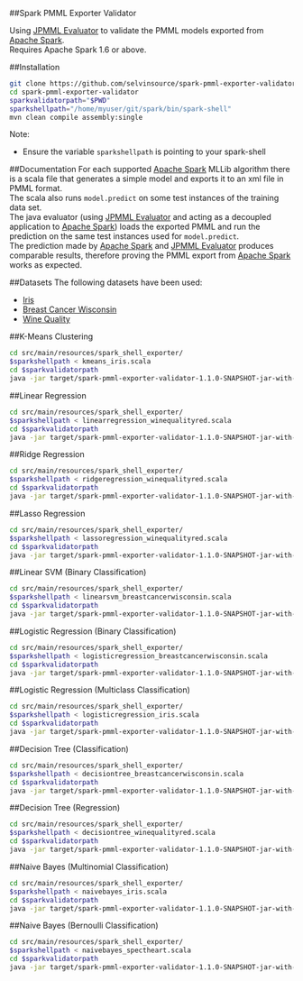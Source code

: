 ##Spark PMML Exporter Validator

Using [JPMML Evaluator] to validate the PMML models exported from [Apache Spark].   
Requires Apache Spark 1.6 or above.

##Installation
```sh
git clone https://github.com/selvinsource/spark-pmml-exporter-validator.git
cd spark-pmml-exporter-validator
sparkvalidatorpath="$PWD"
sparkshellpath="/home/myuser/git/spark/bin/spark-shell"
mvn clean compile assembly:single
```
Note: 
* Ensure the variable `sparkshellpath` is pointing to your spark-shell 

##Documentation
For each supported [Apache Spark] MLLib algorithm there is a scala file that generates a simple model and exports it to an xml file in PMML format.   
The scala also runs `model.predict` on some test instances of the training data set.   
The java evaluator (using [JPMML Evaluator] and acting as a decoupled application to [Apache Spark]) loads the exported PMML and run the prediction on the same test instances used for `model.predict`.   
The prediction made by [Apache Spark] and [JPMML Evaluator] produces comparable results, therefore proving the PMML export from [Apache Spark] works as expected.

##Datasets
The following datasets have been used:
* [Iris]
* [Breast Cancer Wisconsin]
* [Wine Quality]

##K-Means Clustering
```sh
cd src/main/resources/spark_shell_exporter/
$sparkshellpath < kmeans_iris.scala
cd $sparkvalidatorpath 
java -jar target/spark-pmml-exporter-validator-1.1.0-SNAPSHOT-jar-with-dependencies.jar KMeansModel
```

##Linear Regression
```sh
cd src/main/resources/spark_shell_exporter/
$sparkshellpath < linearregression_winequalityred.scala
cd $sparkvalidatorpath 
java -jar target/spark-pmml-exporter-validator-1.1.0-SNAPSHOT-jar-with-dependencies.jar LinearRegressionModel
```

##Ridge Regression
```sh
cd src/main/resources/spark_shell_exporter/
$sparkshellpath < ridgeregression_winequalityred.scala
cd $sparkvalidatorpath 
java -jar target/spark-pmml-exporter-validator-1.1.0-SNAPSHOT-jar-with-dependencies.jar RidgeRegressionModel
```

##Lasso Regression
```sh
cd src/main/resources/spark_shell_exporter/
$sparkshellpath < lassoregression_winequalityred.scala
cd $sparkvalidatorpath 
java -jar target/spark-pmml-exporter-validator-1.1.0-SNAPSHOT-jar-with-dependencies.jar LassoModel
```

##Linear SVM (Binary Classification)
```sh
cd src/main/resources/spark_shell_exporter/
$sparkshellpath < linearsvm_breastcancerwisconsin.scala
cd $sparkvalidatorpath 
java -jar target/spark-pmml-exporter-validator-1.1.0-SNAPSHOT-jar-with-dependencies.jar SVMModel
```

##Logistic Regression (Binary Classification)
```sh
cd src/main/resources/spark_shell_exporter/
$sparkshellpath < logisticregression_breastcancerwisconsin.scala
cd $sparkvalidatorpath 
java -jar target/spark-pmml-exporter-validator-1.1.0-SNAPSHOT-jar-with-dependencies.jar BinaryLogisticRegressionModel
```

##Logistic Regression (Multiclass Classification)
```sh
cd src/main/resources/spark_shell_exporter/
$sparkshellpath < logisticregression_iris.scala
cd $sparkvalidatorpath 
java -jar target/spark-pmml-exporter-validator-1.1.0-SNAPSHOT-jar-with-dependencies.jar MulticlassLogisticRegressionModel
```

##Decision Tree (Classification)
```sh
cd src/main/resources/spark_shell_exporter/
$sparkshellpath < decisiontree_breastcancerwisconsin.scala
cd $sparkvalidatorpath 
java -jar target/spark-pmml-exporter-validator-1.1.0-SNAPSHOT-jar-with-dependencies.jar DecisionTreeClassificationModel
```

##Decision Tree (Regression)
```sh
cd src/main/resources/spark_shell_exporter/
$sparkshellpath < decisiontree_winequalityred.scala
cd $sparkvalidatorpath 
java -jar target/spark-pmml-exporter-validator-1.1.0-SNAPSHOT-jar-with-dependencies.jar DecisionTreeRegressionModel
```

##Naive Bayes (Multinomial Classification)
```sh
cd src/main/resources/spark_shell_exporter/
$sparkshellpath < naivebayes_iris.scala
cd $sparkvalidatorpath 
java -jar target/spark-pmml-exporter-validator-1.1.0-SNAPSHOT-jar-with-dependencies.jar MultinomialNaiveBayesClassificationModel
```
##Naive Bayes (Bernoulli Classification)
```sh
cd src/main/resources/spark_shell_exporter/
$sparkshellpath < naivebayes_spectheart.scala
cd $sparkvalidatorpath 
java -jar target/spark-pmml-exporter-validator-1.1.0-SNAPSHOT-jar-with-dependencies.jar BernoulliNaiveBayesClassificationModel
```

[JPMML Evaluator]:https://github.com/jpmml/jpmml-evaluator
[Apache Spark]:https://github.com/apache/spark
[Iris]:https://github.com/selvinsource/spark-pmml-exporter-validator/blob/master/src/main/resources/datasets/iris.md
[Breast Cancer Wisconsin]:https://github.com/selvinsource/spark-pmml-exporter-validator/blob/master/src/main/resources/datasets/breastcancerwisconsin.md
[Wine Quality]:https://github.com/selvinsource/spark-pmml-exporter-validator/blob/master/src/main/resources/datasets/winequalityred.md

